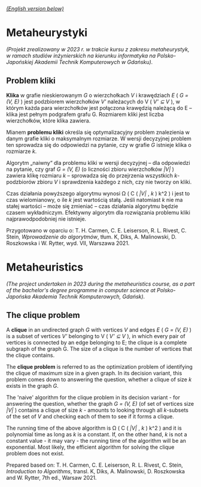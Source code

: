 _[(English version below)](#metaheuristics)_

# Metaheurystyki

_(Projekt zrealizowany w 2023 r. w trakcie kursu z zakresu metaheurystyk, w ramach studiów inżynierskich na kierunku
informatyka na Polsko-Japońskiej Akademii Technik Komputerowych w Gdańsku)._

## Problem kliki

**Klika** w grafie nieskierowanym _G_ o wierzchołkach _V_ i krawędziach _E_ ( _G = (V, E)_ ) jest podzbiorem
wierzchołków _V'_ należacych do V ( _V' ⊆ V_ ), w którym każda para wierzchołków jest połączona krawędzią należącą do
E – klika jest pełnym podgrafem grafu G. Rozmiarem kliki jest liczba wierzchołków, które klika zawiera.

Mianem **problemu kliki** określa się optymalizacyjny problem znalezienia w danym grafie kliki o maksymalnym rozmiarze.
W wersji decyzyjnej problem ten sprowadza się do odpowiedzi na pytanie, czy w grafie _G_ istnieje klika o rozmiarze _k_.

Algorytm „naiwny“ dla problemu kliki w wersji decyzyjnej – dla odpowiedzi na pytanie, czy graf _G = (V, E)_ (o liczności
zbioru wierzchołków _|V|_ ) zawiera klikę rozmiaru _k_ – sprowadza się do przejrzenia wszystkich _k_-podzbiorów zbioru
_V_ i sprawdzenia każdego z nich, czy nie tworzy on kliki.

Czas działania powyższego algorytmu wynosi Ω ( C ( _|V|_ , _k_ ) k^2 ) i jest to czas wielomianowy, o ile _k_ jest
wartością stałą. Jeśli natomiast _k_ nie ma stałej wartości – może się zmieniać – czas działania algorytmu będzie czasem
wykładniczym. Efektywny algorytm dla rozwiązania problemu kliki najprawodpodobniej nie istnieje.

Przygotowano w oparciu o: T. H. Carmen, C. E. Leiserson, R. L. Rivest, C. Stein, _Wprowadzenie do algorytmów_, tłum. K,
Diks, A. Malinowski, D. Roszkowska i W. Rytter, wyd. VII, Warszawa 2021.

# Metaheuristics

_(The project undertaken in 2023 during the metaheuristics course, as a part of the bachelor's degree programme in
computer science at Polsko-Japońska Akademia Technik Komputerowych, Gdańsk)._

## The clique problem

A **clique** in an undirected graph _G_ with vertices _V_ and edges _E_ ( _G = (V, E)_ ) is a subset of vertices _V'_
belonging to V ( _V' ⊆ V_ ), in which every pair of vertices is connected by an edge belonging to
E; the clique is a complete subgraph of the graph G. The size of a clique is the number of vertices that the clique
contains.

The **clique problem** is referred to as the optimization problem of identifying the clique of maximum size in a given
graph. In its decision variant, this problem comes down to answering the question, whether a clique of size _k_ exists
in the graph _G_.

The 'naive' algorithm for the clique problem in its decision variant - for answering the question, whether the graph
_G = (V, E)_ (of set of vertices size _|V|_ ) contains a clique of size _k_ - amounts to looking through all _k_-subsets
of the set of _V_ and checking each of them to see if it forms a clique.

The running time of the above algorithm is Ω ( C ( _|V|_ , _k_ ) k^2 ) and it is polynomial time as long as _k_ is a
constant. If, on the other hand, _k_ is not a constant value - it may vary - the running time of the algorithm will be
an exponential. Most likely, the efficient algorithm for solving the clique problem does not exist.

Prepared based on: T. H. Carmen, C. E. Leiserson, R. L. Rivest, C. Stein, _Introduction to Algorithms_, transl. K,
Diks, A. Malinowski, D. Roszkowska and W. Rytter, 7th ed., Warsaw 2021.
